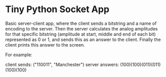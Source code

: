 # Tiny Python Socket App

Basic server-client app, where the client sends a bitstring and a name of encoding to the server.
Then the server calculates the analog amplitudes for that specific bitstring (amplitude at start, middle and end of each bit) represented as 0 or 1, and sends this as an answer to the client. Finally the client prints this answer to the screen.

For example:

client sends: ("110011", "Manchester")
server answers: (100)(100)(011)(011)(100)(100)
